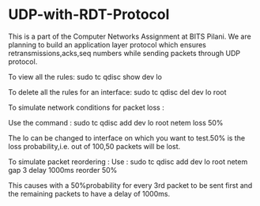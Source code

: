 # UDP-with-RDT-Protocol
This is a part of the Computer Networks Assignment at BITS Pilani. We are planning to build an application layer protocol which ensures retransmissions,acks,seq numbers while sending packets through UDP protocol.


To view all the rules:
sudo  tc qdisc show  dev lo

To delete all the rules for an interface:
sudo tc qdisc del dev lo root


To simulate network conditions for packet loss :

Use the command : sudo tc qdisc add dev lo root netem loss 50%

The lo can be changed to interface on which you want to test.50% is the loss probability,i.e. out of 100,50 packets will be lost.

To simulate packet reordering : 
Use : sudo tc qdisc add dev lo root netem gap 3 delay 1000ms reorder 50%

This causes with a 50%probability for every 3rd packet to be sent first and the remaining packets to have a delay of 1000ms.


